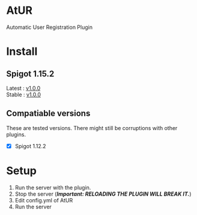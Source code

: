 # AtUR
Automatic User Registration Plugin
# Install
## Spigot 1.15.2
Latest : [v1.0.0](https://github.com/jhseo1107/AtUR/releases/tag/v1.0.0)<br>
Stable : [v1.0.0](https://github.com/jhseo1107/AtUR/releases/tag/v1.0.0)
## Compatiable versions
These are tested versions. There might still be corruptions with other plugins.
 - [x] Spigot 1.12.2
# Setup
  1. Run the server with the plugin.
  2. Stop the server (***Important: RELOADING THE PLUGIN WILL BREAK IT.***)
  3. Edit config.yml of AtUR
  4. Run the server
